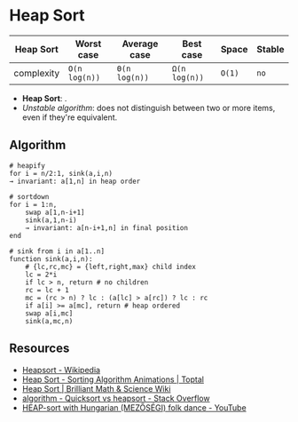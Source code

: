 # Heap Sort

| Heap Sort  | Worst case    | Average case  | Best case     | Space  | Stable |
| ---------- | ------------- | ------------- | ------------- | ------ | ------ |
| complexity | `O(n log(n))` | `Θ(n log(n))` | `Ω(n log(n))` | `O(1)` | `no`   |

* **Heap Sort**: .
* *Unstable algorithm*: does not distinguish between two or more items, even if
  they're equivalent.

## Algorithm

```
# heapify
for i = n/2:1, sink(a,i,n)
→ invariant: a[1,n] in heap order

# sortdown
for i = 1:n,
    swap a[1,n-i+1]
    sink(a,1,n-i)
    → invariant: a[n-i+1,n] in final position
end

# sink from i in a[1..n]
function sink(a,i,n):
    # {lc,rc,mc} = {left,right,max} child index
    lc = 2*i
    if lc > n, return # no children
    rc = lc + 1
    mc = (rc > n) ? lc : (a[lc] > a[rc]) ? lc : rc
    if a[i] >= a[mc], return # heap ordered
    swap a[i,mc]
    sink(a,mc,n)
```

## Resources

* [Heapsort - Wikipedia](https://en.wikipedia.org/wiki/Heapsort)
* [Heap Sort - Sorting Algorithm Animations |
  Toptal](https://www.toptal.com/developers/sorting-algorithms/heap-sort)
* [Heap Sort | Brilliant Math & Science
  Wiki](https://brilliant.org/wiki/heap-sort/)
* [algorithm - Quicksort vs heapsort - Stack
  Overflow](https://stackoverflow.com/questions/2467751/quicksort-vs-heapsort)
* [HEAP-sort with Hungarian (MEZŐSÉGI) folk dance -
  YouTube](https://www.youtube.com/watch?v=Xw2D9aJRBY4)
